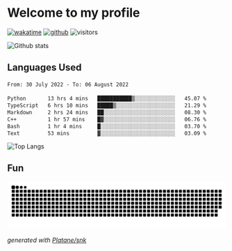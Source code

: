 # Welcome to my profile

[![wakatime](https://wakatime.com/badge/user/82c377cd-a54c-404c-b7df-177b313ca539.svg)](https://wakatime.com/@82c377cd-a54c-404c-b7df-177b313ca539)
[![github](https://img.shields.io/github/followers/xinthose?logo=github&style=plastic)](https://github.com/alanhamlett?tab=followers)
![visitors](https://visitor-badge.glitch.me/badge?page_id=xinthose&left_color=green&right_color=red)

![Github stats](https://github-readme-stats.vercel.app/api?username=xinthose&show_icons=true&theme=radical&count_private=true)

## Languages Used

<!--START_SECTION:waka-->

```text
From: 30 July 2022 - To: 06 August 2022

Python       13 hrs 4 mins   ███████████▒░░░░░░░░░░░░░   45.07 %
TypeScript   6 hrs 10 mins   █████▒░░░░░░░░░░░░░░░░░░░   21.29 %
Markdown     2 hrs 24 mins   ██░░░░░░░░░░░░░░░░░░░░░░░   08.30 %
C++          1 hr 57 mins    █▓░░░░░░░░░░░░░░░░░░░░░░░   06.76 %
Bash         1 hr 4 mins     █░░░░░░░░░░░░░░░░░░░░░░░░   03.70 %
Text         53 mins         ▓░░░░░░░░░░░░░░░░░░░░░░░░   03.09 %
```

<!--END_SECTION:waka-->

![Top Langs](https://github-readme-stats.vercel.app/api/top-langs/?username=xinthose)

## Fun
![github contribution grid snake animation](https://raw.githubusercontent.com/xinthose/xinthose/output/github-contribution-grid-snake.svg)

_generated with [Platane/snk](https://github.com/Platane/snk)_
